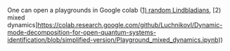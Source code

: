One can open a playgrounds in Google colab ([1) random Lindbladians](https://colab.research.google.com/github/LuchnikovI/Dynamic-mode-decomposition-for-open-quantum-systems-identification/blob/simplified-version/Playground%20random%20lindbladians), [2) mixed dynamics]https://colab.research.google.com/github/LuchnikovI/Dynamic-mode-decomposition-for-open-quantum-systems-identification/blob/simplified-version/Playground_mixed_dynamics.ipynb))
